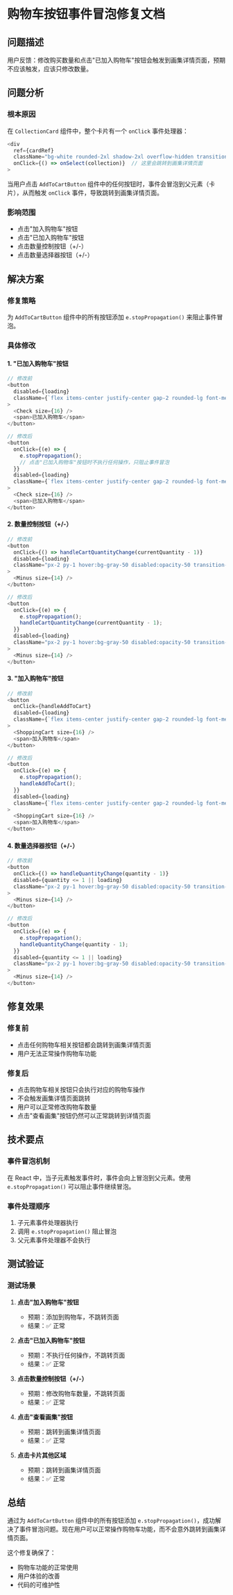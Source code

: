 # 购物车按钮事件冒泡修复文档

## 问题描述

用户反馈：修改购买数量和点击"已加入购物车"按钮会触发到画集详情页面，预期不应该触发，应该只修改数量。

## 问题分析

### 根本原因

在 `CollectionCard` 组件中，整个卡片有一个 `onClick` 事件处理器：

```typescript
<div
  ref={cardRef}
  className="bg-white rounded-2xl shadow-2xl overflow-hidden transition-all duration-300 transform hover:-translate-y-2 hover:shadow-3xl w-full max-w-sm mx-auto cursor-pointer group"
  onClick={() => onSelect(collection)}  // 这里会跳转到画集详情页面
>
```

当用户点击 `AddToCartButton` 组件中的任何按钮时，事件会冒泡到父元素（卡片），从而触发 `onClick` 事件，导致跳转到画集详情页面。

### 影响范围

- 点击"加入购物车"按钮
- 点击"已加入购物车"按钮
- 点击数量控制按钮（+/-）
- 点击数量选择器按钮（+/-）

## 解决方案

### 修复策略

为 `AddToCartButton` 组件中的所有按钮添加 `e.stopPropagation()` 来阻止事件冒泡。

### 具体修改

#### 1. "已加入购物车"按钮

```typescript
// 修改前
<button
  disabled={loading}
  className={`flex items-center justify-center gap-2 rounded-lg font-medium transition-colors ${sizeStyles[size]} bg-green-600 text-white disabled:opacity-50`}
>
  <Check size={16} />
  <span>已加入购物车</span>
</button>

// 修改后
<button
  onClick={(e) => {
    e.stopPropagation();
    // 点击"已加入购物车"按钮时不执行任何操作，只阻止事件冒泡
  }}
  disabled={loading}
  className={`flex items-center justify-center gap-2 rounded-lg font-medium transition-colors ${sizeStyles[size]} bg-green-600 text-white disabled:opacity-50`}
>
  <Check size={16} />
  <span>已加入购物车</span>
</button>
```

#### 2. 数量控制按钮（+/-）

```typescript
// 修改前
<button
  onClick={() => handleCartQuantityChange(currentQuantity - 1)}
  disabled={loading}
  className="px-2 py-1 hover:bg-gray-50 disabled:opacity-50 transition-colors"
>
  <Minus size={14} />
</button>

// 修改后
<button
  onClick={(e) => {
    e.stopPropagation();
    handleCartQuantityChange(currentQuantity - 1);
  }}
  disabled={loading}
  className="px-2 py-1 hover:bg-gray-50 disabled:opacity-50 transition-colors"
>
  <Minus size={14} />
</button>
```

#### 3. "加入购物车"按钮

```typescript
// 修改前
<button
  onClick={handleAddToCart}
  disabled={loading}
  className={`flex items-center justify-center gap-2 rounded-lg font-medium transition-colors ${sizeStyles[size]} bg-blue-600 text-white hover:bg-blue-700 disabled:opacity-50`}
>
  <ShoppingCart size={16} />
  <span>加入购物车</span>
</button>

// 修改后
<button
  onClick={(e) => {
    e.stopPropagation();
    handleAddToCart();
  }}
  disabled={loading}
  className={`flex items-center justify-center gap-2 rounded-lg font-medium transition-colors ${sizeStyles[size]} bg-blue-600 text-white hover:bg-blue-700 disabled:opacity-50`}
>
  <ShoppingCart size={16} />
  <span>加入购物车</span>
</button>
```

#### 4. 数量选择器按钮（+/-）

```typescript
// 修改前
<button
  onClick={() => handleQuantityChange(quantity - 1)}
  disabled={quantity <= 1 || loading}
  className="px-2 py-1 hover:bg-gray-50 disabled:opacity-50 transition-colors"
>
  <Minus size={14} />
</button>

// 修改后
<button
  onClick={(e) => {
    e.stopPropagation();
    handleQuantityChange(quantity - 1);
  }}
  disabled={quantity <= 1 || loading}
  className="px-2 py-1 hover:bg-gray-50 disabled:opacity-50 transition-colors"
>
  <Minus size={14} />
</button>
```

## 修复效果

### 修复前
- 点击任何购物车相关按钮都会跳转到画集详情页面
- 用户无法正常操作购物车功能

### 修复后
- 点击购物车相关按钮只会执行对应的购物车操作
- 不会触发画集详情页面跳转
- 用户可以正常修改购物车数量
- 点击"查看画集"按钮仍然可以正常跳转到详情页面

## 技术要点

### 事件冒泡机制

在 React 中，当子元素触发事件时，事件会向上冒泡到父元素。使用 `e.stopPropagation()` 可以阻止事件继续冒泡。

### 事件处理顺序

1. 子元素事件处理器执行
2. 调用 `e.stopPropagation()` 阻止冒泡
3. 父元素事件处理器不会执行

## 测试验证

### 测试场景

1. **点击"加入购物车"按钮**
   - 预期：添加到购物车，不跳转页面
   - 结果：✅ 正常

2. **点击"已加入购物车"按钮**
   - 预期：不执行任何操作，不跳转页面
   - 结果：✅ 正常

3. **点击数量控制按钮（+/-）**
   - 预期：修改购物车数量，不跳转页面
   - 结果：✅ 正常

4. **点击"查看画集"按钮**
   - 预期：跳转到画集详情页面
   - 结果：✅ 正常

5. **点击卡片其他区域**
   - 预期：跳转到画集详情页面
   - 结果：✅ 正常

## 总结

通过为 `AddToCartButton` 组件中的所有按钮添加 `e.stopPropagation()`，成功解决了事件冒泡问题。现在用户可以正常操作购物车功能，而不会意外跳转到画集详情页面。

这个修复确保了：
- 购物车功能的正常使用
- 用户体验的改善
- 代码的可维护性 